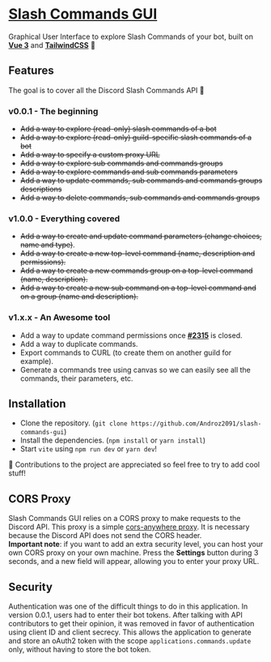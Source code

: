 # [Slash Commands GUI](https://slash-commands-gui.netlify.app)

Graphical User Interface to explore Slash Commands of your bot, built on **[Vue 3](https://v3.vuejs.org/)** and **[TailwindCSS](https://tailwindcss.com/)** 🚀

## Features

The goal is to cover all the Discord Slash Commands API 🎯

### v0.0.1 - The beginning

* ~~Add a way to explore (read-only) slash commands of a bot~~
* ~~Add a way to explore (read-only) guild-specific slash commands of a bot~~
* ~~Add a way to specify a custom proxy URL~~
* ~~Add a way to explore sub commands and commands groups~~
* ~~Add a way to explore commands and sub commands parameters~~
* ~~Add a way to update commands, sub commands and commands groups descriptions~~
* ~~Add a way to delete commands, sub commands and commands groups~~

### v1.0.0 - Everything covered

* ~~Add a way to create and update command parameters (change choices, name and type)~~.
* ~~Add a way to create a new top-level command (name, description and permissions).~~
* ~~Add a way to create a new commands group on a top-level command (name, description).~~
* ~~Add a way to create a new sub command on a top-level command and on a group (name and description).~~

### v1.x.x - An Awesome tool

* Add a way to update command permissions once **[#2315](https://github.com/discord/discord-api-docs/issues/2315#issuecomment-761131184)** is closed.
* Add a way to duplicate commands.
* Export commands to CURL (to create them on another guild for example).
* Generate a commands tree using canvas so we can easily see all the commands, their parameters, etc.

## Installation

* Clone the repository. (`git clone https://github.com/Androz2091/slash-commands-gui`)
* Install the dependencies. (`npm install` or `yarn install`)
* Start `vite` using `npm run dev` or `yarn dev`!

👋 Contributions to the project are appreciated so feel free to try to add cool stuff!

## CORS Proxy

Slash Commands GUI relies on a CORS proxy to make requests to the Discord API. This proxy is a simple [cors-anywhere proxy](https://github.com/Androz2091/androz2091-cors-anywhere). It is necessary because the Discord API does not send the CORS header.  
**Important note**: if you want to add an extra security level, you can host your own CORS proxy on your own machine. Press the **Settings** button during 3 seconds, and a new field will appear, allowing you to enter your proxy URL.

## Security

Authentication was one of the difficult things to do in this application. In version 0.0.1, users had to enter their bot tokens. After talking with API contributors to get their opinion, it was removed in favor of authentication using client ID and client secrecy. This allows the application to generate and store an oAuth2 token with the scope `applications.commands.update` only, without having to store the bot token.
